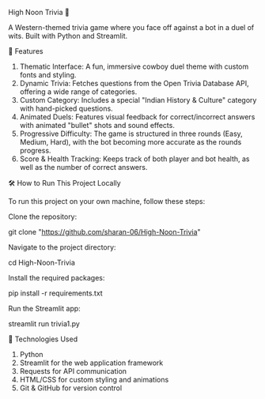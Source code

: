 High Noon Trivia 🤠

A Western-themed trivia game where you face off against a bot in a duel of wits. Built with Python and Streamlit.

🌟 Features

1. Thematic Interface: A fun, immersive cowboy duel theme with custom fonts and styling.
2. Dynamic Trivia: Fetches questions from the Open Trivia Database API, offering a wide range of categories.
3. Custom Category: Includes a special "Indian History & Culture" category with hand-picked questions.
4. Animated Duels: Features visual feedback for correct/incorrect answers with animated "bullet" shots and sound effects.
5. Progressive Difficulty: The game is structured in three rounds (Easy, Medium, Hard), with the bot becoming more accurate as the rounds progress.
6. Score & Health Tracking: Keeps track of both player and bot health, as well as the number of correct answers.

🛠️ How to Run This Project Locally

To run this project on your own machine, follow these steps:

Clone the repository:

git clone "https://github.com/sharan-06/High-Noon-Trivia"


Navigate to the project directory:

cd High-Noon-Trivia


Install the required packages:

pip install -r requirements.txt


Run the Streamlit app:

streamlit run trivia1.py


🚀 Technologies Used

1. Python
2. Streamlit for the web application framework
3. Requests for API communication
4. HTML/CSS for custom styling and animations
5. Git & GitHub for version control
